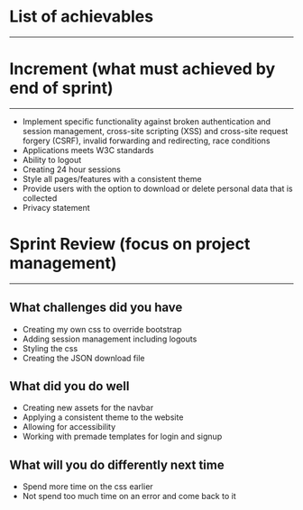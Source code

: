 # List of achievables

---

# Increment (what must achieved by end of sprint)

---

- Implement specific functionality against broken authentication and session management, cross-site scripting (XSS) and cross-site request forgery (CSRF), invalid forwarding and redirecting, race conditions
- Applications meets W3C standards
- Ability to logout
- Creating 24 hour sessions
- Style all pages/features with a consistent theme
- Provide users with the option to download or delete personal data that is collected
- Privacy statement

# Sprint Review (focus on project management)

---

## What challenges did you have

- Creating my own css to override bootstrap
- Adding session management including logouts
- Styling the css
- Creating the JSON download file

## What did you do well

- Creating new assets for the navbar
- Applying a consistent theme to the website
- Allowing for accessibility
- Working with premade templates for login and signup

## What will you do differently next time

- Spend more time on the css earlier
- Not spend too much time on an error and come back to it
